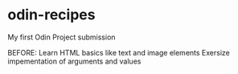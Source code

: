 # odin-recipes
My first Odin Project submission

BEFORE:
Learn HTML basics like text and image elements
Exersize impementation of arguments and values